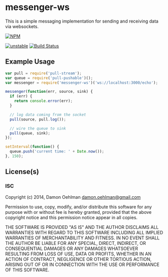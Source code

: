 # messenger-ws

This is a simple messaging implementation for sending and receiving data
via websockets.


[![NPM](https://nodei.co/npm/messenger-ws.png)](https://nodei.co/npm/messenger-ws/)

[![unstable](https://img.shields.io/badge/stability-unstable-yellowgreen.svg)](https://github.com/dominictarr/stability#unstable) [![Build Status](https://img.shields.io/travis/DamonOehlman/messenger-ws.svg?branch=master)](https://travis-ci.org/DamonOehlman/messenger-ws) 

## Example Usage

```js
var pull = require('pull-stream');
var queue = require('pull-pushable')();
var messenger = require('messenger-ws')('ws://localhost:3000/echo');

messenger(function(err, source, sink) {
  if (err) {
    return console.error(err);
  }

  // log data coming from the socket
  pull(source, pull.log());

  // wire the queue to sink
  pull(queue, sink);
});

setInterval(function() {
  queue.push('current time: ' + Date.now());
}, 150);

```

## License(s)

### ISC

Copyright (c) 2014, Damon Oehlman <damon.oehlman@gmail.com>

Permission to use, copy, modify, and/or distribute this software for any
purpose with or without fee is hereby granted, provided that the above
copyright notice and this permission notice appear in all copies.

THE SOFTWARE IS PROVIDED "AS IS" AND THE AUTHOR DISCLAIMS ALL WARRANTIES WITH
REGARD TO THIS SOFTWARE INCLUDING ALL IMPLIED WARRANTIES OF MERCHANTABILITY
AND FITNESS. IN NO EVENT SHALL THE AUTHOR BE LIABLE FOR ANY SPECIAL, DIRECT,
INDIRECT, OR CONSEQUENTIAL DAMAGES OR ANY DAMAGES WHATSOEVER RESULTING FROM
LOSS OF USE, DATA OR PROFITS, WHETHER IN AN ACTION OF CONTRACT, NEGLIGENCE OR
OTHER TORTIOUS ACTION, ARISING OUT OF OR IN CONNECTION WITH THE USE OR
PERFORMANCE OF THIS SOFTWARE.

